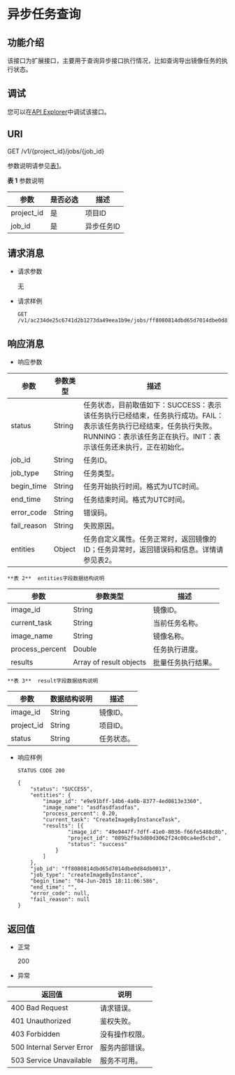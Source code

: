 # 异步任务查询<a name="ims_03_0905"></a>

## 功能介绍<a name="section6534076917543"></a>

该接口为扩展接口，主要用于查询异步接口执行情况，比如查询导出镜像任务的执行状态。

## 调试<a name="section44686511322"></a>

您可以在[API Explorer](https://apiexplorer.developer.huaweicloud.com/apiexplorer/doc?locale=zh-cn&consoleCurrentProductId=ims&consoleCurrentProductshort=&product=IMS&api=ShowJob)中调试该接口。

## URI<a name="section5323664117543"></a>

GET /v1/\{project\_id\}/jobs/\{job\_id\}

参数说明请参见[表1](#table4357530317543)。

**表 1**  参数说明

|参数|是否必选|描述|
|--|--|--|
|project_id|是|项目ID|
|job_id|是|异步任务ID|


## 请求消息<a name="section5460728517543"></a>

-   请求参数

    无

-   请求样例

    ```
    GET /v1/ac234de25c6741d2b1273da49eea1b9e/jobs/ff8080814dbd65d7014dbe0d84db0013
    ```


## 响应消息<a name="section5889951917543"></a>

-   响应参数

|参数|参数类型|描述|
|--|--|--|
|status|String|任务状态，目前取值如下：SUCCESS：表示该任务执行已经结束，任务执行成功。FAIL：表示该任务执行已经结束，任务执行失败。RUNNING：表示该任务正在执行。INIT：表示该任务还未执行，正在初始化。|
|job_id|String|任务ID。|
|job_type|String|任务类型。|
|begin_time|String|任务开始执行时间。格式为UTC时间。|
|end_time|String|任务结束时间。格式为UTC时间。|
|error_code|String|错误码。|
|fail_reason|String|失败原因。|
|entities|Object|任务自定义属性。任务正常时，返回镜像的ID；任务异常时，返回错误码和信息。详情请参见表2。|


    **表 2**  entities字段数据结构说明

|参数|参数类型|描述|
|--|--|--|
|image_id|String|镜像ID。|
|current_task|String|当前任务名称。|
|image_name|String|镜像名称。|
|process_percent|Double|任务执行进度。|
|results|Array of result objects|批量任务执行结果。|


    **表 3**  result字段数据结构说明

|参数|数据结构说明|描述|
|--|--|--|
|image_id|String|镜像ID。|
|project_id|String|项目ID。|
|status|String|任务状态。|



-   响应样例

    ```
    STATUS CODE 200
    ```

    ```
    {
        "status": "SUCCESS",
        "entities": {
            "image_id": "e9e91bff-14b6-4a0b-8377-4ed0813e3360",
            "image_name": "asdfasdfasdfas",
            "process_percent": 0.20,
            "current_task": "CreateImageByInstanceTask",
            "results": [{
                    "image_id": "49e9447f-7dff-41e0-8036-f66fe5488c8b",
                    "project_id": "089b2f9a3d80d3062f24c00ca4ed5cbd",
                    "status": "success"
                }
            ]
        },
        "job_id": "ff8080814dbd65d7014dbe0d84db0013",
        "job_type": "createImageByInstance",
        "begin_time": "04-Jun-2015 18:11:06:586",
        "end_time": "",
        "error_code": null,
        "fail_reason": null
    }
    ```


## 返回值<a name="section3678893217543"></a>

-   正常

    200

-   异常

|返回值|说明|
|--|--|
|400 Bad Request|请求错误。|
|401 Unauthorized|鉴权失败。|
|403 Forbidden|没有操作权限。|
|500 Internal Server Error|服务内部错误。|
|503 Service Unavailable|服务不可用。|



